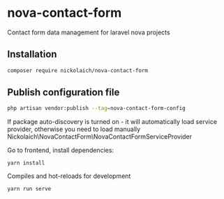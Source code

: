 # nova-contact-form

Contact form data management for laravel nova projects

## Installation

```bash
composer require nickolaich/nova-contact-form
```

## Publish configuration file

```bash
php artisan vendor:publish --tag=nova-contact-form-config
```

If package auto-discovery is turned on - it will automatically load service provider, otherwise you need to load manually Nickolaich\NovaContactForm\NovaContactFormServiceProvider

Go to frontend, install dependencies:

```
yarn install
```

Compiles and hot-reloads for development

```
yarn run serve
```
